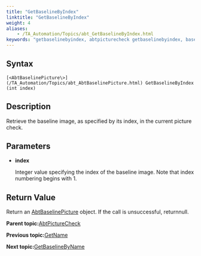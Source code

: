 ```yaml
--- 
title: "GetBaselineByIndex"
linktitle: "GetBaselineByIndex"
weight: 4
aliases: 
    - /TA_Automation/Topics/abt_GetBaselineByIndex.html
keywords: "getbaselinebyindex, abtpicturecheck getbaselinebyindex, baseline image by index, get baseline image in current picture check"
---
```


## Syntax

`[<AbtBaselinePicture\>](/TA_Automation/Topics/abt_AbtBaselinePicture.html) GetBaselineByIndex (int index)`

## Description

Retrieve the baseline image, as specified by its index, in the current picture check.

## Parameters

-   **index**

    Integer value specifying the index of the baseline image. Note that index numbering begins with 1.


## Return Value

Return an [AbtBaselinePicture](/TA_Automation/Topics/abt_AbtBaselinePicture.html) object. If the call is unsuccessful, returnnull.

**Parent topic:**[AbtPictureCheck](/TA_Automation/Topics/abt_AbtPictureCheck.html)

**Previous topic:**[GetName](/TA_Automation/Topics/abt_GetName.html)

**Next topic:**[GetBaselineByName](/TA_Automation/Topics/abt_GetBaselineByName.html)


